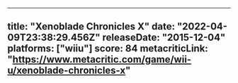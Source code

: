 
---
title: "Xenoblade Chronicles X"
date: "2022-04-09T23:38:29.456Z"
releaseDate: "2015-12-04"
platforms: ["wiiu"]
score: 84
metacriticLink: "https://www.metacritic.com/game/wii-u/xenoblade-chronicles-x"
---
